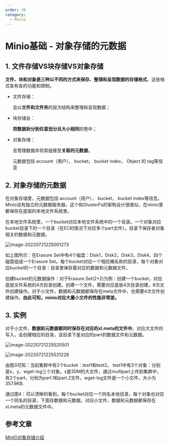 ```yaml
---
order: 30
category:
  - Minio
---
```


# Minio基础 - 对象存储的元数据

## 1. 文件存储VS块存储VS对象存储

**文件、块和对象是三种以不同的方式来保存、整理和呈现数据的存储格式**。这些格式各有各的功能和限制。

- 文件存储：

  会以**文件和文件夹**的层次结构来整理和呈现数据；

- 块存储会：

  **将数据拆分到任意划分且大小相同**的卷中；

- 对象存储：

  会管理数据并将其链接至**关联的元数据**。

  元数据包括 account（用户）， bucket， bucket index， Object 的 tag等信息

## 2. 对象存储的元数据

在对象存储里，元数据包括 account（用户）， bucket， bucket index等信息。Minio没有独立的元数据服务器，这个和GlusterFs的架构设计很类似，在minio里都保存在底层的本地文件系统里。

在本地文件系统里，一个bucket对应本地文件系统中的一个目录。一个对象对应bucket目录下的一个目录（在EC的情况下对应多个part文件）。目录下保存者对象相关的数据和元数据。

<img src="https://zszblog.oss-cn-beijing.aliyuncs.com/zszblog/image-20220721225001273.png" alt="image-20220721225001273"  />

如上图所示：在Erasure Set中有4个磁盘：Disk1，Disk2，Disk3，Disk4，四个磁盘组成一个Erasure Set。每个bucket对应一个相应桶名称的目录，每个对象对应bucket的一个目录：目录里保存着对应的数据和元数据文件。

创建bucket的元数据操作：对于Erasure Set(2+2)为例：创建一个bucket，对应底层文件系统的4次目录创建。创建一个文件，需要对应底层4次目录创建，8次文件创建操作。对于小文件，数据和元数据都保存在meta文件中，也需要4次文件创建操作。**由此可知，minio对应大量小文件的性能非常差。**

## 3. 实例

对于小文件，**数据和元数据都同时保存在对应的xl.meta的文件中**。对应大文件的写入，会创建相应的目录，该目录下是对应的part的数据文件和元数据。

![image-20220721225520501](https://zszblog.oss-cn-beijing.aliyuncs.com/zszblog/image-20220721225520501.png)

![image-20220721225531228](https://zszblog.oss-cn-beijing.aliyuncs.com/zszblog/image-20220721225531228.png)

由图3可知：当前集群中有2个bucket：test1和test2。 test1中有3个对象：分别是x，y，wget-log三个对象。x是30M的大文件，通过multipart上传到集群中，有2个part，分别为part.1和part.2文件。wget-log文件是一个小文件，大小为357.9KB.

通过图4：可以清晰的看到，每个bucket对应一个同名本地目录，每个对象也对应一个同名的目录，下面存数据和元数据。对应小文件，数据和元数据都保存在 xl.meta的元数据文件中。

## 参考文章

[MinIO对象存储介绍](https://zhuanlan.zhihu.com/p/374939519)

